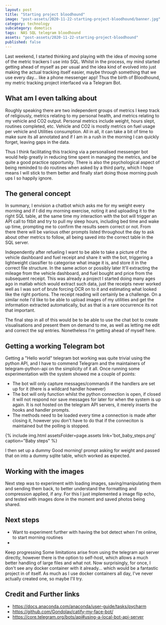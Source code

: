 ```yaml
---
layout: post
title: "Starting project bloodhound"
image: "post-assets/2020-11-22-starting-project-bloodhound/banner.jpg"
category: technology
subcategory: domotics
tags:  NAS SQL telegram bloodhound
assets: "post-assets/2020-11-22-starting-project-bloodhound"
published: false
---
```


Last weekend, I started thinking and playing with the idea of moving some of the metric trackers I use into SQL. Whilst in the process, my mind started getting ahead of myself as per usual and the idea kind of evolved into just making the actual tracking itself easier, maybe through something that we use every day... like a phone messenger app! Thus the birth of Bloodhound, my metric tracking project interfaced via a Telegram Bot.

## What am I even talking about
Roughly speaking there are two independent groups of metrics I keep track of religiously, metrics relating to my personal health, and metrics relating to my vehicle and CO2 output.
Personal metrics include weight, hours slept, routines completed, etc. Vehicle and CO2 is mostly metrics on fuel usage per vehicle and Utilities consumption. All in all, it can take a bit of time to make sure its all annotated and if I am in a rush in the morning I can quickly forget, leaving gaps in the data.

Thus I think facilitating this tracking via a personalised messenger bot would help greatly in reducing time spent in managing the metrics, and be quite a good practice opportunity. There is also the psychological aspect of being reminded to do routines when asked by a third party, which I hope means I will stick to them better and finally start doing those morning push ups I so happily ignore.

## The general concept
In summary, I envision a chatbot which asks me for my weight every morning and if I did my morning exercise, noting it and uploading it to the right SQL table, at the same time my interaction with the bot will trigger an API call to fitbit and try to pull my sleep hours, including bed time and wake up time, prompting me to confirm the results seem correct or not. From there there will be various other prompts listed throughout the day to ask about other metrics to follow, all being saved into the correct table in the SQL server.

Independently after refueling I want to be able to take a picture of the vehicle dashboard and fuel receipt and share it with the bot, triggering a lightweight classifier to categorise what image it is, and store it in the correct file structure. In the same action or possibly later It'll extracting the mileage from the vehicle dashboard, and fuel bought and price from the subsequent receipt. This was already a project I started doing many ages ago in matlab which would extract such data, just the receipts never worked well as I was sort of brute forcing OCR on to it and estimating what looked like the right portions. The receipt reading will certainly be a challenge. On a similar note I'd like to be able to upload images of my utilities and get the information extracted automatically, but as that is a rare occurrence its not that important.

The final step in all of this would be to be able to use the chat bot to create visualisations and present them on demand to me, as well as letting me edit and correct the sql entries. Nonetheless I'm getting ahead of myself here.

## Getting a working Telegram bot
Getting a "Hello world" telegram bot working was quite trivial using the python API, and I have to commend Telegram and the maintainers of telegram-python-api on the simplicity of it all. Once running some experimentation with the system showed me a couple of points:
- The bot will only capture messages/commands if the handlers are set up for it (there is a wildcard handler however)
- The bot will only function whilst the python connection is open, if closed it will not respond nor save messages for later for when the system is up again. It is not hosted on the telegram API servers, it merely inserts the hooks and handler prompts.
- The methods need to be loaded every time a connection is made after closing it, however you don't have to do that if the conneciton is maintained but the polling is stopped.

{% include img.html assetsFolder=page.assets link='bot_baby_steps.png' caption="Baby steps" %}

I then set up a dummy Good morning! prompt asking for weight and passed that on into a dummy sqlite table, which worked as expected.





## Working with the images
Next step was to experiment with loading images, saving/manipulating them and sending them back, to better understand the formatting and compression applied, if any. For this I just implemented a image flip echo, and tested with images done in the moment and saved photos being shared.



## Next steps
- Want to experiment further with having the bot detect when I'm online, to start morning routines
-
Keep progressing
Some limitations arise from using the telegram api server directly, however there is the option to self-host, which allows a much better handling of large files and what not. Now surprisingly, for once, I don't see any docker container with it already... which would be a fantastic project in of itself. As much as I use docker containers all day, I've never actually created one, so maybe I'll try.


## Credit and Further links
- https://docs.anaconda.com/anaconda/user-guide/tasks/pycharm
- https://github.com/Gondolav/catify-my-face-bot/
- https://core.telegram.org/bots/api#using-a-local-bot-api-server
